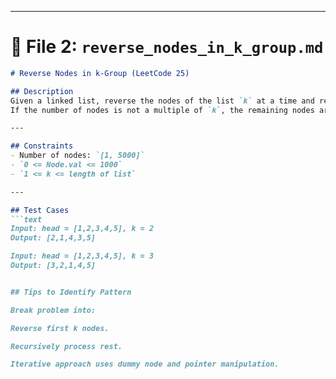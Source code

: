
---

# 📂 File 2: `reverse_nodes_in_k_group.md`

```markdown
# Reverse Nodes in k-Group (LeetCode 25)

## Description
Given a linked list, reverse the nodes of the list `k` at a time and return its modified list.  
If the number of nodes is not a multiple of `k`, the remaining nodes are left as-is.

---

## Constraints
- Number of nodes: `[1, 5000]`
- `0 <= Node.val <= 1000`
- `1 <= k <= length of list`

---

## Test Cases
```text
Input: head = [1,2,3,4,5], k = 2
Output: [2,1,4,3,5]

Input: head = [1,2,3,4,5], k = 3
Output: [3,2,1,4,5]


## Tips to Identify Pattern

Break problem into:

Reverse first k nodes.

Recursively process rest.

Iterative approach uses dummy node and pointer manipulation.
